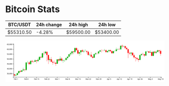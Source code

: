 # Bitcoin Stats

BTC/USDT|24h change|24h high|24h low|
|---|---|---|---|
|$55310.50|-4.28%|$59500.00|$53400.00|

<img src="./chart.svg">
